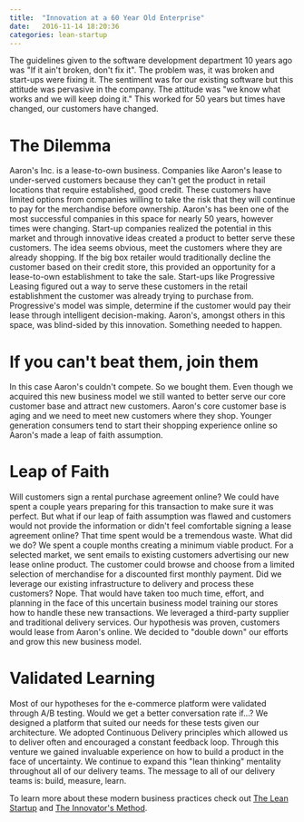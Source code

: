 ```yaml
---
title:  "Innovation at a 60 Year Old Enterprise"
date:   2016-11-14 18:20:36
categories: lean-startup
---
```

The guidelines given to the software development department 10 years ago was "If it ain't broken, don't fix it".  The problem was, it was broken and start-ups were fixing it. The sentiment was for our existing software but this attitude was pervasive in the company.  The attitude was "we know what works and we will keep doing it."  This worked for 50 years but times have changed, our customers have changed.

# The Dilemma

Aaron's Inc. is a lease-to-own business. Companies like Aaron's lease to under-served customers because they can't get the product in retail locations that require established, good credit. These customers have limited options from companies willing to take the risk that they will continue to pay for the merchandise before ownership.  Aaron's has been one of the most successful companies in this space for nearly 50 years, however times were changing.  Start-up companies realized the potential in this market and through innovative ideas created a product to better serve these customers.  The idea seems obvious, meet the customers where they are already shopping.  If the big box retailer would traditionally decline the customer based on their credit store, this provided an opportunity for a lease-to-own establishment to take the sale.  Start-ups like Progressive Leasing figured out a way to serve these customers in the retail establishment the customer was already trying to purchase from.  Progressive's model was simple, determine if the customer would pay their lease through intelligent decision-making.  Aaron's, amongst others in this space, was blind-sided by this innovation.  Something needed to happen.

# If you can't beat them, join them

In this case Aaron's couldn't compete.  So we bought them.  Even though we acquired this new business model we still wanted to better serve our core customer base and attract new customers. Aaron's core customer base is aging and we need to meet new customers where they shop.  Younger generation consumers tend to start their shopping experience online so Aaron's made a leap of faith assumption.

# Leap of Faith

Will customers sign a rental purchase agreement online?  We could have spent a couple years preparing for this transaction to make sure it was perfect.  But what if our leap of faith assumption was flawed and customers would not provide the information or didn't feel comfortable signing a lease agreement online?  That time spent would be a tremendous waste.  What did we do?  We spent a couple months creating a minimum viable product.  For a selected market, we sent emails to existing customers advertising our new lease online product.  The customer could browse and choose from a limited selection of merchandise for a discounted first monthly payment. Did we leverage our existing infrastructure to delivery and process these customers?  Nope. That would have taken too much time, effort, and planning in the face of this uncertain business model training our stores how to handle these new transactions. We leveraged a third-party supplier and traditional delivery services.  Our hypothesis was proven, customers would lease from Aaron's online.  We decided to "double down" our efforts and grow this new business model. 

# Validated Learning

Most of our hypotheses for the e-commerce platform were validated through A/B testing.  Would we get a better conversation rate if...?  We designed a platform that suited our needs for these tests given our architecture.  We adopted Continuous Delivery principles which allowed us to deliver often and encouraged a constant feedback loop.  Through this venture we gained invaluable experience on how to build a product in the face of uncertainty. We continue to expand this "lean thinking" mentality throughout all of our delivery teams.  The message to all of our delivery teams is: build, measure, learn.

To learn more about these modern business practices check out [The Lean Startup](http://theleanstartup.com/) and [The Innovator's Method](https://www.amazon.com/Innovators-Method-Bringing-Start-up-Organization/dp/1625271468).
